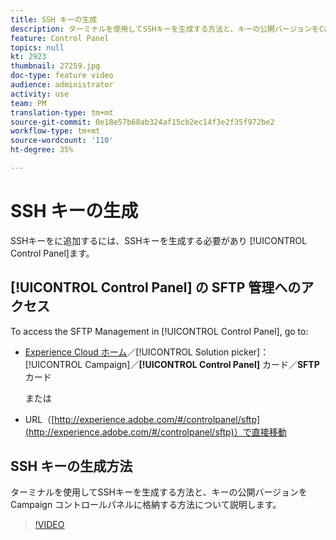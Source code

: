 ```yaml
---
title: SSH キーの生成
description: ターミナルを使用してSSHキーを生成する方法と、キーの公開バージョンをCampaign コントロールパネルに格納する方法について説明します。
feature: Control Panel
topics: null
kt: 2923
thumbnail: 27259.jpg
doc-type: feature video
audience: administrator
activity: use
team: PM
translation-type: tm+mt
source-git-commit: 0e18e57b68ab324af15cb2ec14f3e2f35f972be2
workflow-type: tm+mt
source-wordcount: '110'
ht-degree: 35%

---
```



# SSH キーの生成

SSHキーをに追加するには、SSHキーを生成する必要があり [!UICONTROL Control Panel]ます。

## [!UICONTROL Control Panel] の SFTP 管理へのアクセス

To access the SFTP Management in [!UICONTROL Control Panel], go to:

* [Experience Cloud ホーム](https://experience.adobe.com/#/home)／[!UICONTROL Solution picker]：[!UICONTROL Campaign]／**[!UICONTROL Control Panel]** カード／**SFTP** カード

   または
* URL（[http://experience.adobe.com/#/controlpanel/sftp](http://experience.adobe.com/#/controlpanel/sftp)）で直接移動

## SSH キーの生成方法

ターミナルを使用してSSHキーを生成する方法と、キーの公開バージョンをCampaign コントロールパネルに格納する方法について説明します。

>[!VIDEO](https://video.tv.adobe.com/v/27259?quality=12)
